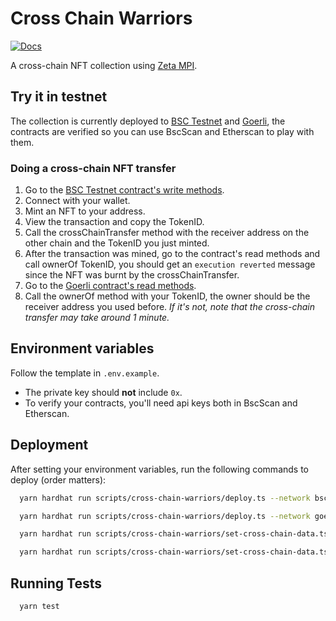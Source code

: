 # Cross Chain Warriors

[![Docs](https://img.shields.io/badge/Zeta%20docs-🔗-43ad51)](https://docs.zetachain.com/develop/examples/cross-chain-nft)

A cross-chain NFT collection using [Zeta MPI](https://docs.zetachain.com/reference/message-passing-api).

## Try it in testnet

The collection is currently deployed to [BSC Testnet](https://testnet.bscscan.com/address/0xF3161666AaEd3716b12205Dc10A425a4BdBC9ce0) and [Goerli](https://goerli.etherscan.io/address/0x241F17B6f190e485bA4B24768137Fa7166F0E925), the contracts are verified so you can use BscScan and Etherscan to play with them.

### Doing a cross-chain NFT transfer

1. Go to the [BSC Testnet contract's write methods](https://testnet.bscscan.com/address/0xF3161666AaEd3716b12205Dc10A425a4BdBC9ce0#writeContract).
1. Connect with your wallet.
1. Mint an NFT to your address.
1. View the transaction and copy the TokenID.
1. Call the crossChainTransfer method with the receiver address on the other chain and the TokenID you just minted.
1. After the transaction was mined, go to the contract's read methods and call ownerOf TokenID, you should get an `execution reverted` message since the NFT was burnt by the crossChainTransfer.
1. Go to the [Goerli contract's read methods](https://goerli.etherscan.io/address/0x241F17B6f190e485bA4B24768137Fa7166F0E925#readContract).
1. Call the ownerOf method with your TokenID, the owner should be the receiver address you used before. *If it's not, note that the cross-chain transfer may take around 1 minute.*

## Environment variables

Follow the template in `.env.example`.

* The private key should **not** include `0x`.
* To verify your contracts, you'll need api keys both in BscScan and Etherscan.

## Deployment

After setting your environment variables, run the following commands to deploy (order matters):

```bash
  yarn hardhat run scripts/cross-chain-warriors/deploy.ts --network bsctestnet
```

```bash
  yarn hardhat run scripts/cross-chain-warriors/deploy.ts --network goerli
```

```bash
  yarn hardhat run scripts/cross-chain-warriors/set-cross-chain-data.ts --network bsctestnet
```

```bash
  yarn hardhat run scripts/cross-chain-warriors/set-cross-chain-data.ts --network goerli
```

## Running Tests

```bash
  yarn test
```
